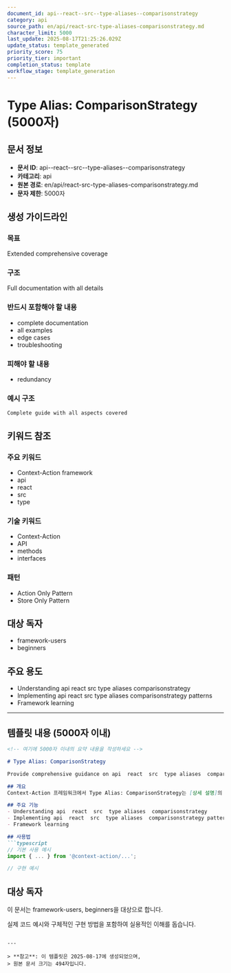 ```yaml
---
document_id: api--react--src--type-aliases--comparisonstrategy
category: api
source_path: en/api/react-src-type-aliases-comparisonstrategy.md
character_limit: 5000
last_update: 2025-08-17T21:25:26.029Z
update_status: template_generated
priority_score: 75
priority_tier: important
completion_status: template
workflow_stage: template_generation
---
```


# Type Alias: ComparisonStrategy (5000자)

## 문서 정보
- **문서 ID**: api--react--src--type-aliases--comparisonstrategy
- **카테고리**: api
- **원본 경로**: en/api/react-src-type-aliases-comparisonstrategy.md
- **문자 제한**: 5000자

## 생성 가이드라인

### 목표
Extended comprehensive coverage

### 구조
Full documentation with all details

### 반드시 포함해야 할 내용
- complete documentation
- all examples
- edge cases
- troubleshooting

### 피해야 할 내용  
- redundancy

### 예시 구조
```
Complete guide with all aspects covered
```

## 키워드 참조

### 주요 키워드
- Context-Action framework
- api
- react
- src
- type

### 기술 키워드
- Context-Action
- API
- methods
- interfaces

### 패턴
- Action Only Pattern
- Store Only Pattern

## 대상 독자
- framework-users
- beginners

## 주요 용도
- Understanding api  react  src  type aliases  comparisonstrategy
- Implementing api  react  src  type aliases  comparisonstrategy patterns
- Framework learning

---

## 템플릿 내용 (5000자 이내)

```markdown
<!-- 여기에 5000자 이내의 요약 내용을 작성하세요 -->

# Type Alias: ComparisonStrategy

Provide comprehensive guidance on api  react  src  type aliases  comparisonstrategy

## 개요
Context-Action 프레임워크에서 Type Alias: ComparisonStrategy는 [상세 설명]의 역할을 담당합니다.

## 주요 기능
- Understanding api  react  src  type aliases  comparisonstrategy
- Implementing api  react  src  type aliases  comparisonstrategy patterns
- Framework learning

## 사용법
```typescript
// 기본 사용 예시
import { ... } from '@context-action/...';

// 구현 예시
```

## 대상 독자
이 문서는 framework-users, beginners을 대상으로 합니다.

실제 코드 예시와 구체적인 구현 방법을 포함하여 실용적인 이해를 돕습니다.
```

---

> **참고**: 이 템플릿은 2025-08-17에 생성되었으며, 
> 원본 문서 크기는 494자입니다.
